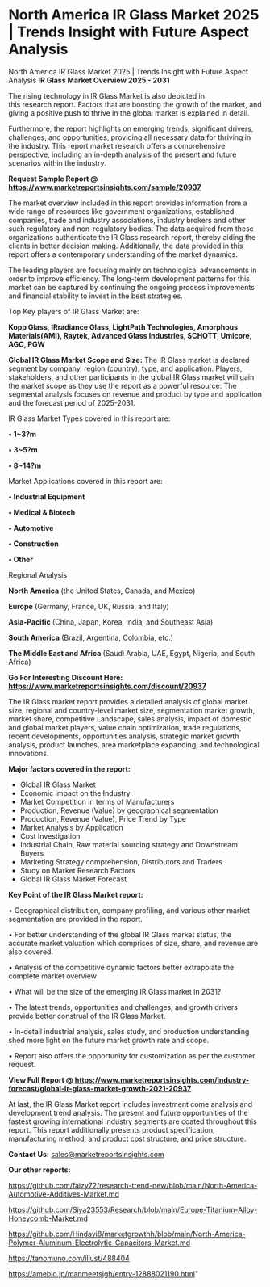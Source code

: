 # North America IR Glass Market 2025 | Trends Insight with Future Aspect Analysis
North America IR Glass Market 2025 | Trends Insight with Future Aspect Analysis
<Strong> IR Glass Market Overview 2025 - 2031</strong>

The rising technology in IR Glass Market is also depicted in this research report. Factors that are boosting the growth of the market, and giving a positive push to thrive in the global market is explained in detail.

Furthermore, the report highlights on emerging trends, significant drivers, challenges, and opportunities, providing all necessary data for thriving in the industry. This report market research offers a comprehensive perspective, including an in-depth analysis of the present and future scenarios within the industry.

<strong>Request Sample Report @ <a href=https://www.marketreportsinsights.com/sample/20937>https://www.marketreportsinsights.com/sample/20937</a></strong>

The market overview included in this report provides information from a wide range of resources like government organizations, established companies, trade and industry associations, industry brokers and other such regulatory and non-regulatory bodies. The data acquired from these organizations authenticate the IR Glass research report, thereby aiding the clients in better decision making. Additionally, the data provided in this report offers a contemporary understanding of the market dynamics.

The leading players are focusing mainly on technological advancements in order to improve efficiency. The long-term development patterns for this market can be captured by continuing the ongoing process improvements and financial stability to invest in the best strategies.

Top Key players of IR Glass Market are:

<strong>Kopp Glass, IRradiance Glass, LightPath Technologies, Amorphous Materials(AMI), Raytek, Advanced Glass Industries, SCHOTT, Umicore, AGC, PGW</strong>

<strong><b>Global IR Glass Market Scope and Size:</b></strong>
The IR Glass market is declared segment by company, region (country), type, and application. Players, stakeholders, and other participants in the global IR Glass market will gain the market scope as they use the report as a powerful resource. The segmental analysis focuses on revenue and product by type and application and the forecast period of 2025-2031.

IR Glass Market Types covered in this report are:

<strong>• 1~3?m

• 3~5?m

• 8~14?m</strong>

Market Applications covered in this report are:

<strong>• Industrial Equipment

• Medical & Biotech

• Automotive

• Construction

• Other</strong> 

Regional Analysis

<strong>North America</strong> (the United States, Canada, and Mexico)

<strong>Europe</strong> (Germany, France, UK, Russia, and Italy)

<strong>Asia-Pacific</strong> (China, Japan, Korea, India, and Southeast Asia)

<strong>South America</strong> (Brazil, Argentina, Colombia, etc.)

<strong>The Middle East and Africa</strong> (Saudi Arabia, UAE, Egypt, Nigeria, and South Africa)

<strong>Go For Interesting Discount Here: <a href=https://www.marketreportsinsights.com/discount/20937>https://www.marketreportsinsights.com/discount/20937</a></strong>

The IR Glass market report provides a detailed analysis of global market size, regional and country-level market size, segmentation market growth, market share, competitive Landscape, sales analysis, impact of domestic and global market players, value chain optimization, trade regulations, recent developments, opportunities analysis, strategic market growth analysis, product launches, area marketplace expanding, and technological innovations.

<strong><b>Major factors covered in the report:</b></strong>
<ul>
  <li>Global IR Glass Market </li>
  <li>Economic Impact on the Industry</li>
  <li>Market Competition in terms of Manufacturers</li>
  <li>Production, Revenue (Value) by geographical segmentation</li>
  <li>Production, Revenue (Value), Price Trend by Type</li>
  <li>Market Analysis by Application</li>
  <li>Cost Investigation</li>
  <li>Industrial Chain, Raw material sourcing strategy and Downstream Buyers</li>
  <li>Marketing Strategy comprehension, Distributors and Traders</li>
  <li>Study on Market Research Factors</li>
  <li>Global IR Glass Market Forecast</li>
</ul>

<strong><b>Key Point of the IR Glass Market report:</b></strong>

• Geographical distribution, company profiling, and various other market segmentation are provided in the report.

• For better understanding of the global IR Glass market status, the accurate market valuation which comprises of size, share, and revenue are also covered.

• Analysis of the competitive dynamic factors better extrapolate the complete market overview

• What will be the size of the emerging IR Glass market in 2031?

• The latest trends, opportunities and challenges, and growth drivers provide better construal of the IR Glass Market.

• In-detail industrial analysis, sales study, and production understanding shed more light on the future market growth rate and scope.

• Report also offers the opportunity for customization as per the customer request.

<strong><b>View Full Report @ <a href=https://www.marketreportsinsights.com/industry-forecast/global-ir-glass-market-growth-2021-20937>https://www.marketreportsinsights.com/industry-forecast/global-ir-glass-market-growth-2021-20937</a></b></strong>


At last, the IR Glass Market report includes investment come analysis and development trend analysis. The present and future opportunities of the fastest growing international industry segments are coated throughout this report. This report additionally presents product specification, manufacturing method, and product cost structure, and price structure.

<strong>Contact Us:</strong>
sales@marketreportsinsights.com

<strong>Our other reports:</strong>

<a href=https://github.com/faizy72/research-trend-new/blob/main/North-America-Automotive-Additives-Market.md>https://github.com/faizy72/research-trend-new/blob/main/North-America-Automotive-Additives-Market.md</a>

<a href=https://github.com/Siya23553/Research/blob/main/Europe-Titanium-Alloy-Honeycomb-Market.md>https://github.com/Siya23553/Research/blob/main/Europe-Titanium-Alloy-Honeycomb-Market.md</a>

<a href=https://github.com/Hindavi8/marketgrowthh/blob/main/North-America-Polymer-Aluminum-Electrolytic-Capacitors-Market.md>https://github.com/Hindavi8/marketgrowthh/blob/main/North-America-Polymer-Aluminum-Electrolytic-Capacitors-Market.md</a>

<a href=https://tanomuno.com/illust/488404>https://tanomuno.com/illust/488404</a>

<a href=https://ameblo.jp/manmeetsigh/entry-12888021190.html>https://ameblo.jp/manmeetsigh/entry-12888021190.html</a>"
